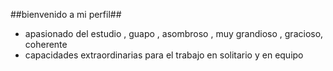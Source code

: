 ##bienvenido a mi perfil##
* apasionado del estudio , guapo , asombroso , muy grandioso , gracioso, coherente
* capacidades extraordinarias para el trabajo en solitario y en equipo
